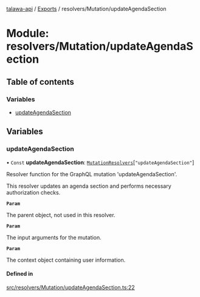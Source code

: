 [talawa-api](../README.md) / [Exports](../modules.md) / resolvers/Mutation/updateAgendaSection

# Module: resolvers/Mutation/updateAgendaSection

## Table of contents

### Variables

- [updateAgendaSection](resolvers_Mutation_updateAgendaSection.md#updateagendasection)

## Variables

### updateAgendaSection

• `Const` **updateAgendaSection**: [`MutationResolvers`](types_generatedGraphQLTypes.md#mutationresolvers)[``"updateAgendaSection"``]

Resolver function for the GraphQL mutation 'updateAgendaSection'.

This resolver updates an agenda section and performs necessary authorization checks.

**`Param`**

The parent object, not used in this resolver.

**`Param`**

The input arguments for the mutation.

**`Param`**

The context object containing user information.

#### Defined in

[src/resolvers/Mutation/updateAgendaSection.ts:22](https://github.com/PalisadoesFoundation/talawa-api/blob/e5f7a9d/src/resolvers/Mutation/updateAgendaSection.ts#L22)
